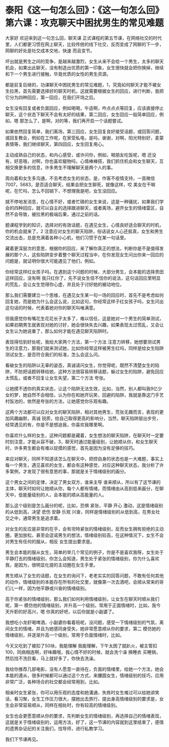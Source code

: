 # 泰阳《这一句怎么回》：《这一句怎么回》第六课：攻克聊天中困扰男生的常见难题

大家好 欢迎来到这一句怎么回，聊天课 正式课程的第五节课，在网络社交的时代里，人们都更习惯在网上聊天，比较传统的线下社交，反而变成了网聊的下一步，网聊的好处是社交成本交地，快速 而且变节。

坏出就是男生之间的竞争，是越来越激烈，女生从来不会给一个男生，太多的聊天机会，如果出此聊天，没有制造出优质的第一印象，女生很快就会把你换掉，继续和下一个男生进行接触，毕竟优质的女性的男生资源。

都是前复后继的，功课聊天中困扰男生的常见难题，1，究竟如何聊天才能不被女生拉黑，首先需要选择好的聊天时机，这就需要根据女生的回应，进行判断，我把它分为四种回应，第一回应，在我们开场之后。

女生没有回复或者负面回应，例如喝喝，牛适啊，咋点点点等回复，应该直接停止聊天，这个状态下聊天不会有太好的结果，第二回应，女生回应一般简单回应，例如，嗯 那怎么了，是啊，对的等，我们再开启一个话题嘗试。

如果依然回复简单，我们离场，第三回应，女生回复良好接受话题，或回答问题，或回复教会，例如在工作呢，在家受私电，是吗，谢谢，对啊，阳光特别好，麦蒙表情等，我们继续聊天，第四回应，女生回复用心。

主动成熟自己的状态，和内心感受，或许问你，例如，喝朋友吃饭呢，嗯 还没有，好恶哦，对啊，你也喜欢寵物吗，心情棒棒搭，我们抓住机会和女生聊天，互相交换更多的信息，许多男生不理解聊天是两个人的事。

周向着和女生多沟通，不去考虑女生的状态，是，作客不疫情支持，一首微信7007，5683，是否适合聊天，结果会把女生聊死，就像这样，哎 美女在干嘛呢，在忙吗，怎么不回销下，不想理我是吧，女生没回应。

就不停地发消息，在心情不好，或者忙碌的女生来说，这是一种骚扰，如果我们学会的四种回应，就可以自主的选择跟进聊天，或者离场，避开女生的情绪雷区，自然不会导致，被拉黑的极端后果，通过之前的话。

题课程学到的知识，选择对的有效话题，在遇见女生，心情良好适合聊天的时机，你的机会就来了，2 注意应对女生的聊天陷阱，俗话说女人心还抵真，女生和男生交流出击，总是充满着各种小心机，他们习惯于在某一句话里。

藏着更深层次的意思，根据你的回应，来了解你真正的想法，判断你是不是值得发展的那个人，这些陷阱变步着整个聊天过程当中，在你发现女生问出你来一回应的问题是，就证明你很大可能遇见了他们，例如。

你经常这样红女孩子吗，在遇到这个问题的时候，大部分男生，会本能的选择贵田这样回应，没有啊 我只红你了，先不说女生信不信你的说法，这句话回应里明显的荒乱，会让女生觉得你心虚，并且处于讨好她的被动地位。

那么我们需要建立一个思维，在遇见女生某一句一场的回应时，首先不是考虑如何回复她，而是她为什么会这么说，比如这句，你经常这样子红女孩子吗，女生问出这句话的时候，代表着她对你的聊天叫唯满意。

但我感觉你有嘴花生花花长子太多了，难以信任，这是她对一个男生的简单测试，如果初期男生就表现对她的讨好，她会很快失去兴趣，如果表现太过慌乱，又会让女生认为她说重了，那么如何才能在遇见聊天陷阱时。

表现得恰到好处呢，我给大家两个方法，第一个方法 注意力转移，她想要测试男生的注意力，那我们就来测试她，比如你经常这样被男生红吗，同样是给女生陷阱测试女生，是否符合我们的标准，怎么会这么问。

看破女生的陷阱以无辜的姿态，真诚请问女生，你觉得呢，既然不清楚女生的陷阱，不防把话题转移给她，这种方法很容易转移话题，躲过女生的陷阱，避免回应太慌乱，或者不回复让女生失望，第二个方法 夸张。

让她摸不透你的真实状态，让这个陷阱无法生效，比如，当然，别人都叫我9亿少女的梦，她自然不会相信，认为你在和她开玩笑，回避的陷阱，我就是靠这门手艺村饭池的，依然是夸张的方法，让她感觉你乐观有趣。

这两个方法都可以应对女生的聊天陷阱，相对其他男生，荒张无趣而言，表现的更加风趣幽默，真诚 锐质，给自己取得更高的影响分，当然，聊天陷阱层出步穷，经常遇见的有，你是不是想追我，你喜欢我哪里啊。

你喜欢什么样的女生，这种问题都是藏着，女生想法的聊天陷阱，在聊天时一定要时刻注意，才能从容不破，3，聊天时通过能量级别，让她顺从你，和女生聊天时，许多男生都会有难以捉摸的感觉，首先是因为没有足够的技巧。

来应对聊天，同样不知道该怎么在聊天中，把控自身的状态也是一大难题，事实上每一个男生，遇见喜欢的女生，都会有这种感觉，对应这种聊天状态，我分析了许多案例，才发现了很有意思的事，那就是关于情绪级别的画分。

这个男女之间的定律，决定了男女双方，谁来主导 谁来顺从，所以有了这节课的主体，聊天时如何让她顺从你，每个人都有情绪，而情绪由从高到低来画分，在聊天中，低能量级别的人，会本能的顺从高能量的人。

那么这个级别是怎么画分的呢，比如，恐惧 紧张，平静 开心 激动，这是情绪级别的从低到高，决望 悲伤 安静 乐观 兴奋，同样是情绪级别的从低到高，在男女社交之中，通常男生是追求着。

对女生的反应是非常的在乎，会有坦特紧张的情绪级别，反而女生拥有拒绝的主动圈，更加放松，甚至会逗诺男生的想法，情绪级别较高，在这种情况下，女生不会对男生有任何的服从，相反 女生提出要求是。

男生会本能的服从女生，简单的举几个常见的例子，你是不是喜欢我呀，女生处于平静打去的情绪级别，你怎么会知道，男生处于紧张的情绪级别，你为什么喜欢我，是因为，很明显化提的主动圈在女生手里。

男生顺从了女生的话题，在女生的询问下，老老实实的回答问题，不敢有任何其他的动作，情绪级别的本能存在所有的社交里，就像第一次去酒吧，会顺从常来的哥们儿一样，因为他平静或兴奋的情绪级别。

高于你紧张的情绪级别，那么我们如何利用情绪级别，让女生在聊天时顺从我们呢，第一 模仿他的情绪级别，并升高一个级别，常用于正面情绪时，比如，我今天升职的好高兴，嗯 你真的好吧，以后你就是小副婆了。

我想吃小龙虾喝啤酒，小副婆你看着班呢，没问题，感受一下情绪级别的气氛，离间女生的情绪，并且为她感同身受失，她非常愿意顺从你的要求，第二 模仿她的情绪级别，并逐渐升高一个级别，常用于负面情绪时，比如。

今天又吃到了被扣了50块，我能理解 我能理解，下午太困了就趴火，被主管扣100，同病相连啊，好味趣哦，我心情不好的时候，就会洗个澡 换睡衣 买睡锅，然后找不洗巨看，马上就好多了，你快去洗澡。

我给你推荐几部电影，没有人愿意一直待在，负面的情绪里，给她一个方法，她会本能的遵从，很多时候都可以通过这个方式，来腰圆女生，情绪级别的技巧，应用非常广泛，各种场合的社交都会经常用到，比如。

相亲时女生紧张，你可以用乐观的态度和她溝通，失练时女生难过可以给她讲笑话，看习聚，女生工作压力很大，摆她出去旅行，提出身高情绪级别的要求是，女生会非常容易顺从，同样在相处时，你有较高的情绪级别。

女生也会更愿意顺从你的要求，先判断女生的情绪级别，再选择自己的情绪表现，这就是关于情绪级别的，运用方法，好了，这一节课的内容就到这里结束了，感情的遗男杂证纪的关注我们，找导师，进行私教学习。

我们下节课再见。